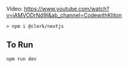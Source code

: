 Video: https://www.youtube.com/watch?v=jAMVODrNd9I&ab_channel=CodewithKliton


```
> npm i @clerk/nextjs
```

## To Run

```bash
npm run dev
```

